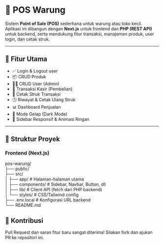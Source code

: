 # 💼 POS Warung

Sistem **Point of Sale (POS)** sederhana untuk warung atau toko kecil. Aplikasi ini dibangun dengan **Next.js** untuk frontend dan **PHP (REST API)** untuk backend, serta mendukung fitur transaksi, manajemen produk, user login, dan cetak struk.

---

## 🚀 Fitur Utama

- ✅ Login & Logout user
- 📦 CRUD Produk
- 🧑‍💼 CRUD User (Admin)
- 🛒 Transaksi Kasir (Pembelian)
- 🧾 Cetak Struk Transaksi
- 🕒 Riwayat & Cetak Ulang Struk
- 📊 Dashboard Penjualan
- 🌙 Mode Gelap (Dark Mode)
- 📱 Sidebar Responsif & Animasi Ringan

---

## 📁 Struktur Proyek

### Frontend (Next.js)

pos-warung/ <br>
├── public/ <br>
├── src/ <br>
│ ├── app/ # Halaman-halaman utama <br>
│ ├── components/ # Sidebar, Navbar, Button, dll <br>
│ ├── lib/ # Client API (fetch dari PHP backend) <br>
│ └── styles/ # CSS/Tailwind config <br>
├── .env.local # Konfigurasi URL backend <br>
└── README.md <br>

## 🙌 Kontribusi
Pull Request dan saran fitur baru sangat diterima! Silakan fork dan ajukan PR ke repositori ini.
